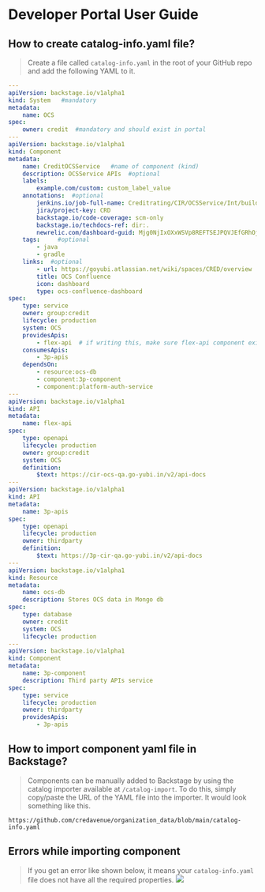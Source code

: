 # Developer Portal User Guide
## How to create catalog-info.yaml file?

>Create a file called `catalog-info.yaml` in the root of your GitHub repo and add the following YAML to it.
```yaml
---
apiVersion: backstage.io/v1alpha1
kind: System   #mandatory
metadata:
    name: OCS
spec:
    owner: credit  #mandatory and should exist in portal
---
apiVersion: backstage.io/v1alpha1
kind: Component
metadata:
    name: CreditOCSService   #name of component (kind)
    description: OCSService APIs  #optional
    labels:
        example.com/custom: custom_label_value
    annotations:  #optional
        jenkins.io/job-full-name: Creditrating/CIR/OCSService/Int/build-image
        jira/project-key: CRD   
        backstage.io/code-coverage: scm-only
        backstage.io/techdocs-ref: dir:.
        newrelic.com/dashboard-guid: Mjg0NjIxOXxWSVp8REFTSEJPQVJEfGRhOjM2MTM0MTM  #id of project in newrelic
    tags:     #optional
        - java
        - gradle
    links:  #optional
        - url: https://goyubi.atlassian.net/wiki/spaces/CRED/overview
        title: OCS Confluence
        icon: dashboard
        type: ocs-confluence-dashboard
spec:
    type: service
    owner: group:credit
    lifecycle: production
    system: OCS
    providesApis:
        - flex-api  # if writing this, make sure flex-api component exists in portal
    consumesApis:
        - 3p-apis
    dependsOn:
        - resource:ocs-db
        - component:3p-component
        - component:platform-auth-service
---
apiVersion: backstage.io/v1alpha1
kind: API
metadata:
    name: flex-api
spec:
    type: openapi
    lifecycle: production
    owner: group:credit
    system: OCS
    definition:
        $text: https://cir-ocs-qa.go-yubi.in/v2/api-docs
---
apiVersion: backstage.io/v1alpha1
kind: API
metadata:
    name: 3p-apis
spec:
    type: openapi
    lifecycle: production
    owner: thirdparty
    definition:
        $text: https://3p-cir-qa.go-yubi.in/v2/api-docs
---
apiVersion: backstage.io/v1alpha1
kind: Resource
metadata:
    name: ocs-db
    description: Stores OCS data in Mongo db
spec:
    type: database
    owner: credit
    system: OCS
    lifecycle: production
---
apiVersion: backstage.io/v1alpha1
kind: Component
metadata:
    name: 3p-component
    description: Third party APIs service
spec:
    type: service
    lifecycle: production
    owner: thirdparty
    providesApis:
        - 3p-apis
```

## How to import component yaml file in Backstage?
>Components can be manually added to Backstage by using the catalog importer available at `/catalog-import`.
To do this, simply copy/paste the URL of the YAML file into the importer. 
It would look something like this.

```https://github.com/credavenue/organization_data/blob/main/catalog-info.yaml```

## Errors while importing component
>If you get an error like shown below, it means your `catalog-info.yaml` file does not have all the required properties.
![](https://user-images.githubusercontent.com/45359109/158843668-1fb75cc8-4512-45a5-9247-2dd2be1556df.png)


